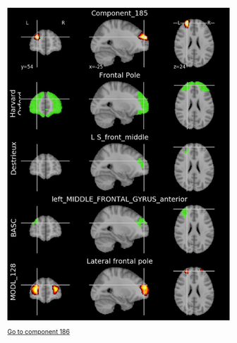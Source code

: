 


![185](preliminary/185.jpg "Component 185")

[Go to component 186](https://parietal-inria.github.io/MODL_atlas/512/186 "Component 186")
